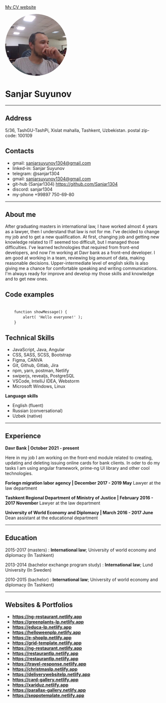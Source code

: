 <a href="https://sanjarsuyunov.netlify.app/">My CV website</a>

<img src="./assets/img/my_image.png" alt="my image" style="height: 200px; width:200px; border-radius: 50%"/>

Sanjar Suyunov
==============

-------------------     ----------------------------
Address
-------
5/36, TashGU-TashPi, Xislat mahalla, Tashkent, Uzbekistan. postal zip-code: 100109

Contacts
--------
* gmail: sanjarsuyunov1304@gmail.com
* linked-in: Sanjar Suyunov
* telegram: @sanjar1304
* gmail: sanjarsuyunov1304@gmail.com
* git-hub (Sanjar1304) https://github.com/Sanjar1304
* discord: sanjar1304
* my-phone +99897 750-69-80
-------------------     ----------------------------

About me
--------
After graduating masters in international law, I have worked almost 4 years as a lawyer, then I understand that law is not for me.
I've decided to change my job and to get a new qualification. At first, changing job and getting new knowledge related to IT seemed too difficult,
but I managed those difficulties. I've learned technologies that required from front-end developers, 
and now I'm working at Davr bank as a front-end developer. I am good at working in a team, reviewing big amount of data, making reasonable decisions. 
Upper-intermediate level of english skills is also giving me a chance for comfortable speaking and writing communications. 
I'm always ready for improve and develop my those skills and knowledge and to get new ones. 

Code examples
-------------
<code>
    function showMessage() {
        alert( 'Hello everyone!' );
    }
</code>


**Technical Skills**
--------------------

* JavaScript, Java, Angular
* CSS, SASS, SCSS, Bootstrap
* Figma, CANVA
* Git, Github, Gitlab, Jira
* npm, yarn, postman, Netlify
* swiperjs, revealjs, PostgreSQL
* VSCode, IntelliJ IDEA, Webstorm
* Microsoft Windows, Linux


**Language skills**

* English (fluent)
* Russian (conversational)
* Uzbek (native)
-------------------     ----------------------------


Experience
----------

**Davr Bank | October 2021 - present**

Here in my job I am working on the front-end module related to creating,
updating and deleting issuing online cards for bank clients.
In oder to do my tasks I am using angular framework, prime-ng UI library
and other cool technologies.


**Foriegn migration labor agency | December 2017 - 2019 May**
Lawyer at the law department

**Tashkent Regional Department of Ministry of Justice | February 2016 - 2017 November**
Lawyer at the law department

**University of World Economy and Diplomacy | March 2016 - 2017 June**
Dean assistant at the educational department
-------------------     ----------------------------


Education
---------

2015-2017 (masters)
:   **International law**; University of world economy and diplomacy (In Tashkent)

2013-2014 (bachelor exchange program study)
:   **International law**; Lund University (In Sweden)

2010-2015 (bachelor)
:   **International law**; University of world economy and diplomacy (In Tashkent)
-------------------     ----------------------------


**Websites & Portfolios**
-------------------------

   * **https://ng-restaurant.netlify.app**
   * **https://greenplants-lp.netlify.app**
   * **https://educa-lp.netlify.app**    
   * **https://helloweenplp.netlify.app**
   * **https://e-shoplp.netlify.app**
   * **https://grid-template.netlify.app**
   * **https://ng-restaurant.netlify.app**
   * **https://restaurantlp.netlify.app**
   * **https://restaurantlp.netlify.app**
   * **https://travel-response.netlify.app**
   * **https://christmaslp.netlify.app**
   * **https://deliverywebsitelp.netlify.app**
   * **https://card-gallery.netlify.app**
   * **https://xariduz.netlify.app**
   * **https://parallax-gallery.netlify.app**
   * **https://seppotemplate.netlify.app**
   
